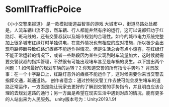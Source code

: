 # SomllTrafficPoice
《小小交警来报道》 是一款模拟街道益智类的游戏
大城市中，街道马路处处都是，人流车辆川流不息，然车辆、行人都能井然有序的运行，这可以说都归功于红路灯、斑马线的，还有交警叔叔以及城市规划的合理性。如今的城市电力系统完整加上很多城市红绿灯时单独供电，在意外情况也有相应的应对措施，所以极少会出现电路停断导致红路灯瘫痪不能运作得情况。但是生活总会有点小惊喜，在红绿灯不能正常运转的情况下，或者一些路段因为某些实现到时车流量加大，这时候就需要交警叔叔的指挥管理，不然很有可能出现堵车甚至是车祸的发生。以下提出两个问题：1.如何最好的规划车辆的运转？2.你知道交警的所有指令手势吗？
背景故事：在一个十字路口上，红路灯意外的瘫痪不能运作了，这时候需要你来当交警去指挥交通，疏通道路。
创作者意念：通过控制交警工作去使可能会发生堵车的道路正常运作，一方面是能让玩家去更好的了解到交警的手势指令，并且明白应该合理的去规划道路的通行；另一方面是希望在现实生活中遇到对应的情况，能有更多的人站出来为人民服务。
unity版本号为：Unity2019.1.9f
